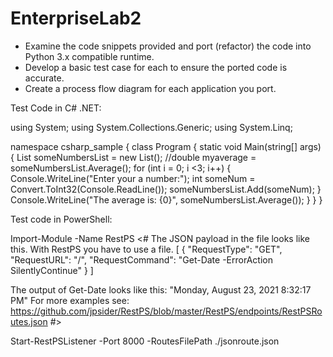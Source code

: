 # EnterpriseLab2

* Examine the code snippets provided and port (refactor) the code into Python 3.x compatible runtime.
* Develop a basic test case for each to ensure the ported code is accurate.
* Create a process flow diagram for each application you port.



Test Code in C# .NET:

using System;
using System.Collections.Generic;
using System.Linq;

namespace csharp_sample
{
    class Program
    {
        static void Main(string[] args)
        {
            List<int> someNumbersList = new List<int>();
            //double myaverage = someNumbersList.Average();
            for (int i = 0; i <3; i++)
            {
            Console.WriteLine("Enter your a number:");
            int someNum = Convert.ToInt32(Console.ReadLine());
            someNumbersList.Add(someNum);
            }
            Console.WriteLine("The average is: {0}", someNumbersList.Average());
        }
    }
}




Test code in PowerShell:

Import-Module -Name RestPS
<#
The JSON payload in the file looks like this. With RestPS you have to use a file.
[
  {
    "RequestType": "GET",
    "RequestURL": "/",
    "RequestCommand": "Get-Date -ErrorAction SilentlyContinue"
  }
]

The output of Get-Date looks like this: "Monday, August 23, 2021 8:32:17 PM"
For more examples see: https://github.com/jpsider/RestPS/blob/master/RestPS/endpoints/RestPSRoutes.json
#>

Start-RestPSListener -Port 8000 -RoutesFilePath ./jsonroute.json